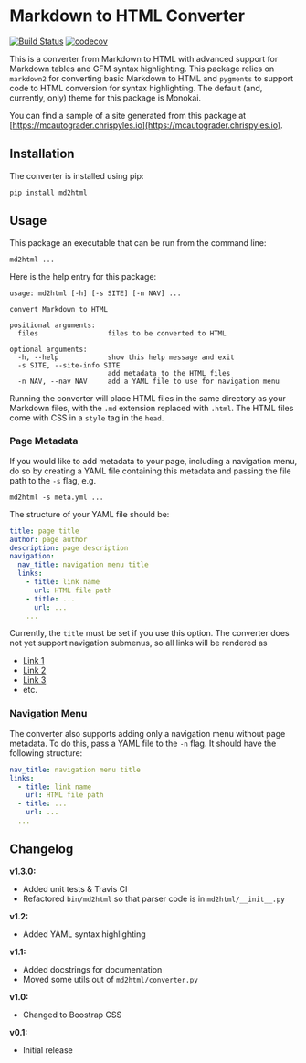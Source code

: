 # Markdown to HTML Converter

[![Build Status](https://travis-ci.org/chrispyles/markdown-to-html.svg?branch=master)](https://travis-ci.org/chrispyles/markdown-to-html) [![codecov](https://codecov.io/gh/chrispyles/markdown-to-html/branch/master/graph/badge.svg)](https://codecov.io/gh/chrispyles/markdown-to-html)

This is a converter from Markdown to HTML with advanced support for Markdown tables and GFM syntax highlighting. This package relies on `markdown2` for converting basic Markdown to HTML and `pygments` to support code to HTML conversion for syntax highlighting. The default (and, currently, only) theme for this package is Monokai.

You can find a sample of a site generated from this package at [https://mcautograder.chrispyles.io](https://mcautograder.chrispyles.io).

## Installation

The converter is installed using pip:

```
pip install md2html
```

## Usage

This package an executable that can be run from the command line:

```
md2html ...
```

Here is the help entry for this package:

```
usage: md2html [-h] [-s SITE] [-n NAV] ...

convert Markdown to HTML

positional arguments:
  files                 files to be converted to HTML

optional arguments:
  -h, --help            show this help message and exit
  -s SITE, --site-info SITE
                        add metadata to the HTML files
  -n NAV, --nav NAV     add a YAML file to use for navigation menu
```

Running the converter will place HTML files in the same directory as your Markdown files, with the `.md` extension replaced with `.html`. The HTML files come with CSS in a `style` tag in the `head`.

### Page Metadata

If you would like to add metadata to your page, including a navigation menu, do so by creating a YAML file containing this metadata and passing the file path to the `-s` flag, e.g.

```
md2html -s meta.yml ...
```

The structure of your YAML file should be:

```yaml
title: page title
author: page author
description: page description
navigation:
  nav_title: navigation menu title
  links:
    - title: link name
      url: HTML file path
    - title: ...
      url: ...
    ...
```

Currently, the `title` must be set if you use this option. The converter does not yet support navigation submenus, so all links will be rendered as

* [Link 1]()
* [Link 2]()
* [Link 3]()
* etc.

### Navigation Menu

The converter also supports adding only a navigation menu without page metadata. To do this, pass a YAML file to the `-n` flag. It should have the following structure:

```yaml
nav_title: navigation menu title
links:
  - title: link name
    url: HTML file path
  - title: ...
    url: ...
  ...
```

## Changelog

**v1.3.0:**

* Added unit tests & Travis CI
* Refactored `bin/md2html` so that parser code is in `md2html/__init__.py`

**v1.2:**

* Added YAML syntax highlighting

**v1.1:**

* Added docstrings for documentation
* Moved some utils out of `md2html/converter.py`

**v1.0:**

* Changed to Boostrap CSS

**v0.1:**

* Initial release